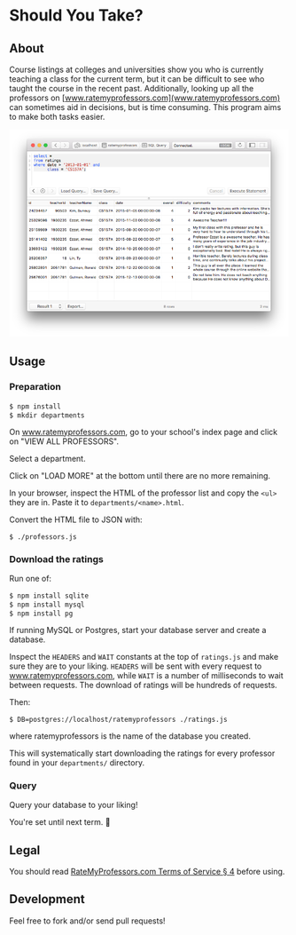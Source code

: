# Should You Take?

## About

Course listings at colleges and universities show you who is currently teaching
a class for the current term, but it can be difficult to see who taught the
course in the recent past. Additionally, looking up all the professors on
[www.ratemyprofessors.com](www.ratemyprofessors.com) can sometimes aid in
decisions, but is time consuming.  This program aims to make both tasks easier.

![Screenshot](Screenshot.png)

## Usage

### Preparation

```
$ npm install
$ mkdir departments
```

On www.ratemyprofessors.com, go to your school's index page and click on "VIEW
ALL PROFESSORS".

Select a department.

Click on "LOAD MORE" at the bottom until there are no more remaining.

In your browser, inspect the HTML of the professor list and copy the `<ul>`
they are in. Paste it to `departments/<name>.html`.

Convert the HTML file to JSON with:

```
$ ./professors.js
```

### Download the ratings

Run one of:

```
$ npm install sqlite
$ npm install mysql
$ npm install pg
```

If running MySQL or Postgres, start your database server and create a database.

Inspect the `HEADERS` and `WAIT` constants at the top of `ratings.js` and make
sure they are to your liking. `HEADERS` will be sent with every request to
www.ratemyprofessors.com, while `WAIT` is a number of milliseconds to wait
between requests. The download of ratings will be hundreds of requests.

Then:

```
$ DB=postgres://localhost/ratemyprofessors ./ratings.js
```

where ratemyprofessors is the name of the database you created.

This will systematically start downloading the ratings for every professor
found in your `departments/` directory.

### Query

Query your database to your liking!

You're set until next term. 🍰

## Legal

You should read
[RateMyProfessors.com Terms of Service § 4](http://www.ratemyprofessors.com/TermsOfUse_us.jsp#section4)
before using.

## Development

Feel free to fork and/or send pull requests!
